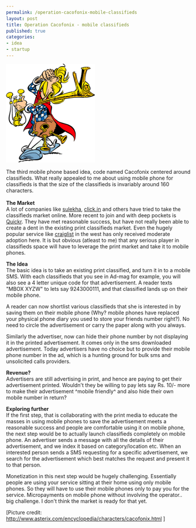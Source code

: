 ```yaml
--- 
permalink: /operation-cacofonix-mobile-classifieds
layout: post
title: Operation Cacofonix - mobile classifieds
published: true
categories: 
- idea
- startup
---
```

<img src="/images/c.gif" alt="Operation Cacofonix - mobile classifieds" />

The third mobile phone based idea, code named Cacofonix centered around classifieds. What really appealed to me about using mobile phone for classifieds is that the size of the classifieds is invariably around 160 characters.<br /> <!--more--><br /><strong>The Market<br /></strong>A lot of companies like <a href="http://classifieds.sulekha.com/">sulekha</a>, <a href="http://www.click.in">click.in</a> and others have tried to take the classifieds market online. More recent to join and with deep pockets is <a href="http://www.quickr.com">Quickr</a>. They have met reasonable success, but have not really been able to create a dent in the existing print classifieds market. Even the hugely popular service like <a href="http://craiglist.com">craiglist</a> in the west has only received moderate adoption here. It is but obvious (atleast to me) that any serious player in classifieds space will have to leverage the print market and take it to mobile phones. 

<strong>The Idea<br /></strong>The basic idea is to take an existing print classified, and turn it in to a mobile SMS. With each classifieds that you see in Ad-mag for example, you will also see a 4 letter unique code for that advertisement. A reader texts "MBOX XYZW" to lets say 9243000111, and that classified lands up on their mobile phone. 

A reader can now shortlist various classifieds that she is interested in by saving them on their mobile phone (Why? mobile phones have replaced your physical phone diary you used to store your friends number right?). No need to circle the advertisement or carry the paper along with you always. 

Similarly the advertiser, now can hide their phone number by not displaying it in the printed advertisement. It comes only in the sms downloaded advertisement. Today advertisers have no choice but to provide their mobile phone number in the ad, which is a hunting ground for bulk sms and unsolicited calls providers.

<strong>Revenue?<br /></strong>Advertisers are still advertising in print, and hence are paying to get their advertisement printed. Wouldn't they be willing to pay lets say Rs. 10/- more to make their advertisement ^mobile friendly^ and also hide their own mobile number in return?

<strong>Exploring further</strong><br />If the first step, that is collaborating with the print media to educate the masses in using mobile phones to save the advertisement meets a reasonable success and people are comfortable using it on mobile phone, the next step would be to actually launch classifieds completely on mobile phone. An advertiser sends a message with all the details of their advertisement, and we index it based on category/location etc. When an interested person sends a SMS requesting for a specific advertisement, we search for the advertisement which best matches the request and present it to that person.

Monetization in this next step would be hugely challenging. Essentially people are using your service sitting at their home using only mobile phones. So they will have to use their mobile phones only to pay you for the service. Micropayments on mobile phone without involving the operator.. big challenge. I don't think the market is ready for that yet.

[Picture credit: <a href="http://www.asterix.com/encyclopedia/characters/cacofonix.html">http://www.asterix.com/encyclopedia/characters/cacofonix.html</a> ]
